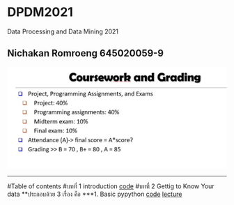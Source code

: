 # DPDM2021
Data Processing and Data Mining 2021
## Nichakan Romroeng 645020059-9


![grading image](DPDM21.JPG)


------------------------------------------------------------------------------
#Table of contents
#บทที่ 1 introduction [code](https://github.com/nicha0524/DPDM2021/blob/main/intro.ipynb)
#บทที่ 2 Gettig to Know Your data
        **ประกอบด้วย 3 เรื่อง คือ
        ***1. Basic pypython [code](https://colab.research.google.com/github/nicha0524/DPDM2021/blob/main/Data101_(chapter2).ipynb#scrollTo=JwfbsPsB0U12) [lecture](https://github.com/nicha0524/DPDM2021/blob/main/%E0%B8%AA%E0%B8%A3%E0%B8%B8%E0%B8%9B%E0%B8%9A%E0%B8%97%E0%B8%97%E0%B8%B5%E0%B9%881.pdf)
        
        
